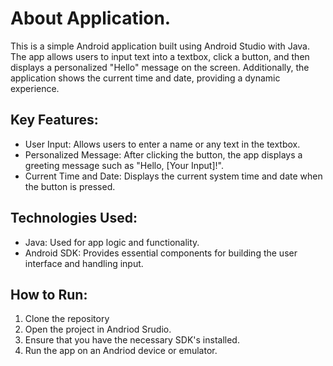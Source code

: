 # About Application.
This is a simple Android application built using Android Studio with Java. The app allows users to input text into a textbox, click a button, and then displays a personalized "Hello" message on the screen. Additionally, the application shows the current time and date, providing a dynamic experience.

## Key Features: 

+ User Input: Allows users to enter a name or any text in the textbox.
+ Personalized Message: After clicking the button, the app displays a greeting message such as "Hello, [Your Input]!".
+ Current Time and Date: Displays the current system time and date when the button is pressed.

## Technologies Used:
+ Java: Used for app logic and functionality.
+ Android SDK: Provides essential components for building the user interface and handling input.


## How to Run:
1. Clone the repository
2. Open the project in Andriod Srudio.
3. Ensure that you have the necessary SDK's installed.
4. Run the app on an Andriod device or emulator.


